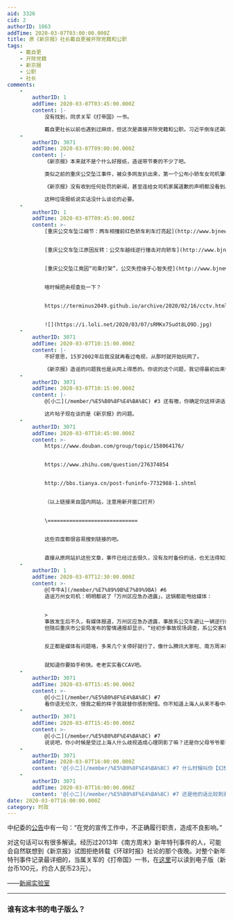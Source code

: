 ```yaml
---
aid: 3326
cid: 2
authorID: 1863
addTime: 2020-03-07T03:00:00.000Z
title: 原《新京报》社长戴自更被开除党籍和公职
tags:
    - 戴自更
    - 开除党籍
    - 新京报
    - 公职
    - 社长
comments:
    -
        authorID: 1
        addTime: 2020-03-07T03:45:00.000Z
        content: |-
            没有找到，同求关军《打帝国》一书。

            戴自更社长以前也遇到过麻烦，但这次是直接开除党籍和公职。习近平倒车还飙车，令满清贵胄无不刮目相看。
    -
        authorID: 3071
        addTime: 2020-03-07T09:00:00.000Z
        content: |-
            《新京报》本来就不是个什么好报纸，造谣带节奏的不少了吧。

            类似之前的重庆公交坠江事件，被众多网友扒出来，第一个公布小轿车女司机肇事的就是他们。后来事件明朗，

            《新京报》没有收到任何处罚的新闻，甚至连给女司机家属道歉的声明都没看到。

            这种垃圾报纸说实话没什么谈论的必要。
    -
        authorID: 1
        addTime: 2020-03-07T09:45:00.000Z
        content: >-
            [重庆公交车坠江细节：两车相撞前红色轿车刹车灯亮起](http://www.bjnews.com.cn/news/2018/10/29/515544.html)


            [重庆公交车坠江原因反转：公交车越线逆行撞击对向轿车](http://www.bjnews.com.cn/news/2018/10/28/515156.html)


            [重庆公交坠江竟因“司乘打架”，公交失控缘于心智失控](http://www.bjnews.com.cn/opinion/2018/11/02/517153.html)


            啥时候把央视查处一下？


            https://terminus2049.github.io/archive/2020/02/16/cctv.html


            ![](https://i.loli.net/2020/03/07/sRMKx7Sudt8LO9D.jpg)
    -
        authorID: 3071
        addTime: 2020-03-07T10:15:00.000Z
        content: |-
            不好意思，15岁2002年后我没就再看过电视，从那时就开始玩网了。

            《新京报》造谣的问题我也是从网上得悉的。你说的这个问题，我记得最初出来带节奏的就是这个报纸吧？
    -
        authorID: 3071
        addTime: 2020-03-07T10:15:00.000Z
        content: |-
            @[小二](/member/%E5%B0%8F%E4%BA%8C) #3 还有嗷，你确定你这样讲话不是诉诸伪善？

            这片帖子现在谈的是《新京报》的问题。
    -
        authorID: 3071
        addTime: 2020-03-07T10:45:00.000Z
        content: >-
            https://www.douban.com/group/topic/158064176/


            https://www.zhihu.com/question/276374854


            http://bbs.tianya.cn/post-funinfo-7732988-1.shtml


            （以上链接来自国内网站，注意用新开窗口打开）


            \=============================


            这些百度都很容易搜到链接的吧。


            直接从原网站扒这些文章，事件已经过去很久，没有及时备份的话，也无法得知对方会不会删新闻，偷偷做改动什么的。还是从广大普通网友的键盘下，看看他们的说法吧。
    -
        authorID: 1
        addTime: 2020-03-07T12:30:00.000Z
        content: >-
            @[牛牛A](/member/%E7%89%9B%E7%89%9BA) #6
            造谣万州女司机：明明都说了「万州区应急办透露」，这锅都能甩给媒体：


            >
            事故发生后不久，有媒体报道，万州区应急办透露，事故系公交车避让一辆逆行的小轿车所致。小轿车为一女司机驾驶，而且现场照片显示女司机穿的是高跟鞋。这引得舆论山呼海啸般地对所谓“肇事女司机”予以谴责，以致整个女司机群体跟着倒霉。
            但随后重庆市公安局发布的警情通报却显示，“经初步事故现场调查，系公交客车在行


            反正都是媒体有问题咯，多来几个关停好就行了，像什么腾讯大家啦、南方周末啦，都关了好，连着财新一起关了，这样才好。对那些不听党、不听习近平的先开除党籍和公职，省得吃党的饭，砸党的锅。


            就知道你要拍手称快。老老实实看CCAV吧。
    -
        authorID: 3071
        addTime: 2020-03-07T15:45:00.000Z
        content: >-
            @[小二](/member/%E5%B0%8F%E4%BA%8C) #7
            看你语无伦次，恨我之极的样子我就替你感到惋惜。你不知道上海人从来不看中央电视台的嘛？又拿你yp思路套上海人生活方式喔。移民了还是yp本性难改。
    -
        authorID: 3071
        addTime: 2020-03-07T15:45:00.000Z
        content: >-
            @[小二](/member/%E5%B0%8F%E4%BA%8C) #7
            说说吧，你小时候是受过上海人什么歧视造成心理阴影了嘛？还是你父母爷爷辈有过伤痕？你攻击我的话，建议最好换种方式来好不好哇？
    -
        authorID: 3071
        addTime: 2020-03-07T16:00:00.000Z
        content: '@[小二](/member/%E5%B0%8F%E4%BA%8C) #7 什么时候叫你【幻想护法】 梅菲斯特 上线啊？'
    -
        authorID: 3071
        addTime: 2020-03-07T16:00:00.000Z
        content: '@[小二](/member/%E5%B0%8F%E4%BA%8C) #7 还是他的话比较刺激人喔'
date: 2020-03-07T16:00:00.000Z
category: 时政
---
```


中纪委的[公告](http://www.ccdi.gov.cn/yaowen/202003/t20200306_212993.html)中有一句：“在党的宣传工作中，不正确履行职责，造成不良影响。”

对这句话可以有很多解读。经历过2013年《南方周末》新年特刊事件的人，可能会自然联想到《新京报》试图拒绝转载《环球时报》社论的那个夜晚。对整个新年特刊事件记录最详细的，当属关军的《打帝国》一书，在[这里](https://readmoo.com/book/210025969000101)可以读到电子版（新台币100元，约合人民币23元）。

——[新闻实验室](https://t.me/s/newslab2020)

* * *

### [](#%E8%B0%81%E6%9C%89%E8%BF%99%E6%9C%AC%E4%B9%A6%E7%9A%84%E7%94%B5%E5%AD%90%E7%89%88%E4%B9%88)谁有这本书的电子版么？
